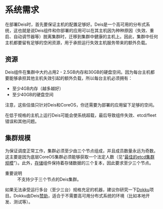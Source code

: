 系统需求
========

在部署Deis时，首先要保证主机的配置足够好。Deis是一个高可用的分布式系统，这也就是说Deis组件和你部署的应用可以在其主机因为种种原因（失效、重启、自动调节器等）脱离集群时，迁移到集群中健康的主机上。因此，集群中任何主机都要留有足够的空闲资源，用于承担运行失效主机服务带来的额外负载。

资源
--------

Deis组件在集群中大约占用2 - 2.5GB内存和30GB的硬盘空间。因为每台主机都要能够承担其他主机失效引起的额外负载，所以每台主机必须拥有：

* 至少4GB内存（越多越好）
* 至少40GB的硬盘空间

注意，这些估值只针对Deis和CoreOS，你还需要为部署的应用留下足够的空间。

在低于规格的主机上运行Deis可能会使系统超载，最后导致组件失效、etcd/fleet错误和其他问题。

集群规模
--------

为保证调度正常工作，集群必须至少由三个节点组成，并且成员数量永远为奇数。这主要是因为底层CoreOS集群必须能够获取一个法定人数（见“[最佳的etcd集群规模](https://github.com/coreos/etcd/blob/master/Documentation/optimal-cluster-size.md)”）。此外，[存储](http://docs.deis.io/en/latest/understanding_deis/components/#store)组件保持着存储数据的三个复本，因此要求至少三个节点。

<dl>
<dt>重要说明</dt>
<dd>不支持少于三个节点的Deis集群。</dd>
</dl>

如果无法承受运行多台（至少三台）规格充足的机器，建议你研究一下[Dokku](https://github.com/progrium/dokku)项目。Dokku由Deis[赞助](http://deis.io/deis-sponsors-dokku/)，适合于不需要高可用分布式系统的环境（比如本地开发、测试等）。
